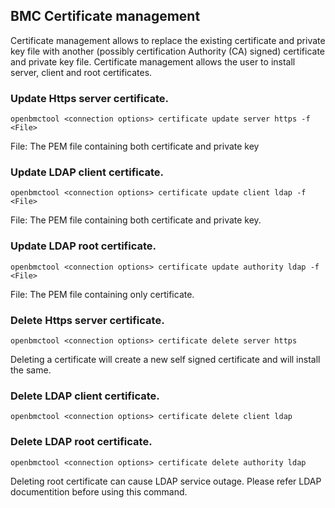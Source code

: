 ## BMC Certificate management

Certificate management allows to replace the existing certificate and private
key file with another (possibly certification Authority (CA) signed)
certificate and private key file. Certificate management allows the user to
install server, client and root certificates.

### Update Https server certificate.
```
openbmctool <connection options> certificate update server https -f <File>
```
File: The PEM file containing both certificate and private key

### Update LDAP client certificate.
```
openbmctool <connection options> certificate update client ldap -f <File>
```
File: The PEM file containing both certificate and private key.

### Update LDAP root certificate.
```
openbmctool <connection options> certificate update authority ldap -f <File>
```
File: The PEM file containing only certificate.


### Delete Https server certificate.
```
openbmctool <connection options> certificate delete server https
```
Deleting a certificate will create a new self signed certificate and will
install the same.

### Delete LDAP client certificate.
```
openbmctool <connection options> certificate delete client ldap
```

### Delete LDAP root certificate.
```
openbmctool <connection options> certificate delete authority ldap
```
Deleting root certificate can cause LDAP service outage. Please refer LDAP
documentition before using this command.

